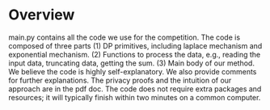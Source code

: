 # Overview
main.py contains all the code we use for the competition.  The code is composed of three parts (1) DP primitives, including laplace mechanism and exponential mechanism. (2) Functions to process the data, e.g., reading the input data, truncating data, getting the sum. (3) Main body of our method.  We believe the code is highly self-explanatory.  We also provide comments for further explanations.  The privacy proofs and the intuition of our approach are in the pdf doc.  The code does not require extra packages and resources; it will typically finish within two minutes on a common computer.  